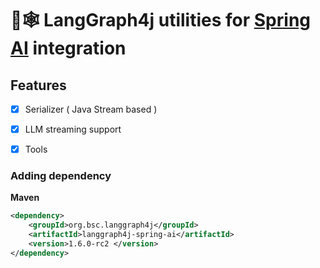 # 🦜🕸️ LangGraph4j utilities for [Spring AI]  integration

## Features 

- [x] Serializer ( Java Stream based )
- [x] LLM streaming support
- [x] Tools


### Adding dependency 

**Maven**
```xml
<dependency>
    <groupId>org.bsc.langgraph4j</groupId>
    <artifactId>langgraph4j-spring-ai</artifactId>
    <version>1.6.0-rc2 </version>
</dependency>
```

[Spring AI]: https://docs.spring.io/spring-ai/reference/index.html